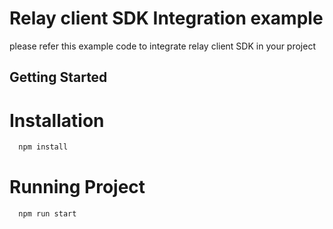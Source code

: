 # Relay client SDK Integration example

please refer this example code to integrate relay client SDK in your project

## Getting Started

# Installation

```bash
  npm install
```

# Running Project

```bash
  npm run start
```
